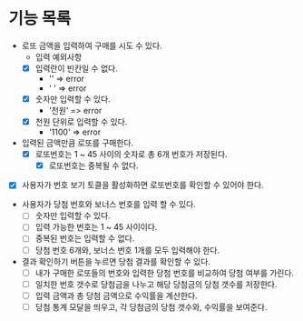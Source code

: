 # 기능 목록

- 로또 금액을 입력하여 구매를 시도 수 있다.
  - 입력 예외사항
  - [x] 입력란이 빈칸일 수 없다.
    - '' => error
    - ' ' => error
  - [x] 숫자만 입력할 수 있다.
    - '천원' => error
  - [x] 천원 단위로 입력할 수 있다.
    - '1100' => error
- 입력된 금액만큼 로또를 구매한다.
  - [x] 로또번호는 1 ~ 45 사이의 숫자로 총 6개 번호가 저장된다.
    - [x] 로또번호는 중복될 수 없다.
- [x] 사용자가 번호 보기 토클을 활성화하면 로또번호를 확인할 수 있어야 한다.
- 사용자가 당첨 번호와 보너스 번호를 입력 할 수 있다.
  - [ ] 숫자만 입력할 수 있다.
  - [ ] 입력 가능한 번호는 1 ~ 45 사이이다.
  - [ ] 중복된 번호는 입력할 수 없다.
  - [ ] 당첨 번호 6개와, 보너스 번호 1개를 모두 입력해야 한다.
- 결과 확인하기 버튼을 누르면 당첨 결과를 확인할 수 있다.
  - [ ] 내가 구매한 로또들의 번호와 입력한 당첨 번호를 비교하여 당첨 여부를 가린다.
  - [ ] 일치한 번호 갯수로 당첨금을 나누고 해당 당첨금의 당첨 갯수를 저장한다.
  - [ ] 입력 금액과 총 당첨 금액으로 수익률을 계산한다.
  - [ ] 당첨 통계 모달을 띄우고, 각 당첨금의 당첨 갯수와, 수익률을 보여준다.

